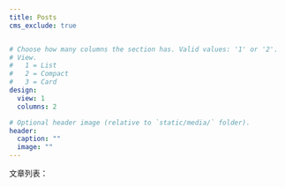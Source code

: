 ```yaml
---
title: Posts
cms_exclude: true


# Choose how many columns the section has. Valid values: '1' or '2'.
# View.
#   1 = List
#   2 = Compact
#   3 = Card
design:
  view: 1
  columns: 2

# Optional header image (relative to `static/media/` folder).
header:
  caption: ""
  image: ""
---
```


文章列表：
